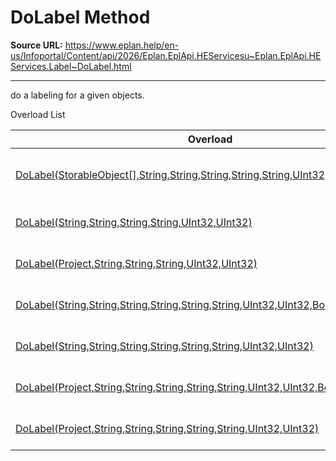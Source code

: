 # DoLabel Method

**Source URL:** https://www.eplan.help/en-us/Infoportal/Content/api/2026/Eplan.EplApi.HEServicesu~Eplan.EplApi.HEServices.Label~DoLabel.html

---

do a labeling for a given objects.

Overload List

| Overload | Description |
| --- | --- |
| [DoLabel(StorableObject[],String,String,String,String,String,UInt32,UInt32,Boolean)](topic1377.html) | do a labeling for a given objects. |
| [DoLabel(String,String,String,String,UInt32,UInt32)](Eplan.EplApi.HEServicesu~Eplan.EplApi.HEServices.Label~DoLabel(String,String,String,String,UInt32,UInt32).html) | do a labeling for a project. |
| [DoLabel(Project,String,String,String,UInt32,UInt32)](Eplan.EplApi.HEServicesu~Eplan.EplApi.HEServices.Label~DoLabel(Project,String,String,String,UInt32,UInt32).html) | do a labeling for a project. |
| [DoLabel(String,String,String,String,String,String,UInt32,UInt32,Boolean)](topic1378.html) | do a labeling for a project. |
| [DoLabel(String,String,String,String,String,String,UInt32,UInt32)](topic1379.html) | do a labeling for a project. |
| [DoLabel(Project,String,String,String,String,String,UInt32,UInt32,Boolean)](topic1380.html) | do a labeling for a project. |
| [DoLabel(Project,String,String,String,String,String,UInt32,UInt32)](topic1381.html) | do a labeling for a project. |

